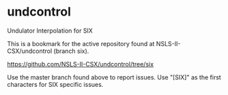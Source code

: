 # undcontrol
Undulator Interpolation for SIX

This is a bookmark for the active repository found at NSLS-II-CSX/undcontrol (branch six).  

https://github.com/NSLS-II-CSX/undcontrol/tree/six

Use the master branch found above to report issues. Use "[SIX]" as the first characters for SIX specific issues. 
